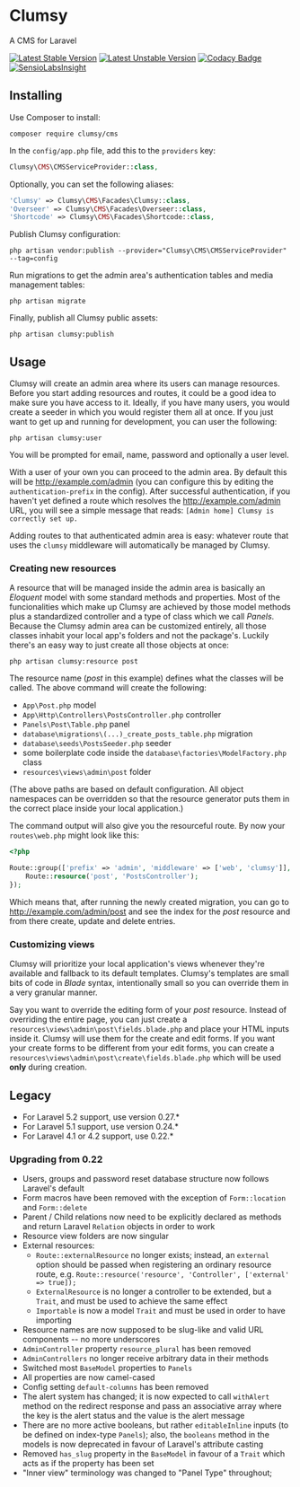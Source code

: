 # Clumsy
A CMS for Laravel

[![Latest Stable Version](https://poser.pugx.org/clumsy/cms/version)](https://packagist.org/packages/clumsy/cms) [![Latest Unstable Version](https://poser.pugx.org/clumsy/cms/v/unstable)](//packagist.org/packages/clumsy/cms) [![Codacy Badge](https://api.codacy.com/project/badge/Grade/49d89e49d2884fa7ba3199c978ea2b65)](https://www.codacy.com/app/tbuteler/clumsy?utm_source=github.com&amp;utm_medium=referral&amp;utm_content=tbuteler/clumsy&amp;utm_campaign=Badge_Grade) [![SensioLabsInsight](https://insight.sensiolabs.com/projects/2a3c7b2f-5980-4ecc-b65b-b57cc747c7ba/mini.png)](https://insight.sensiolabs.com/projects/2a3c7b2f-5980-4ecc-b65b-b57cc747c7ba)

## Installing

Use Composer to install:
```
composer require clumsy/cms
```

In the `config/app.php` file, add this to the `providers` key:
```php
Clumsy\CMS\CMSServiceProvider::class,
```

Optionally, you can set the following aliases:
```php
'Clumsy' => Clumsy\CMS\Facades\Clumsy::class,
'Overseer' => Clumsy\CMS\Facades\Overseer::class,
'Shortcode' => Clumsy\CMS\Facades\Shortcode::class,
```

Publish Clumsy configuration:
```
php artisan vendor:publish --provider="Clumsy\CMS\CMSServiceProvider" --tag=config
```

Run migrations to get the admin area's authentication tables and media management tables:
```
php artisan migrate
```

Finally, publish all Clumsy public assets:
```
php artisan clumsy:publish
```

## Usage

Clumsy will create an admin area where its users can manage resources. Before you start adding resources and routes, it could be a good idea to make sure you have access to it. Ideally, if you have many users, you would create a seeder in which you would register them all at once. If you just want to get up and running for development, you can user the following:

```
php artisan clumsy:user
```

You will be prompted for email, name, password and optionally a user level.

With a user of your own you can proceed to the admin area. By default this will be http://example.com/admin (you can configure this by editing the `authentication-prefix` in the config). After successful authentication, if you haven't yet defined a route which resolves the http://example.com/admin URL, you will see a simple message that reads: `[Admin home] Clumsy is correctly set up.`

Adding routes to that authenticated admin area is easy: whatever route that uses the `clumsy` middleware will automatically be managed by Clumsy.

### Creating new resources

A resource that will be managed inside the admin area is basically an *Eloquent* model with some standard methods and properties. Most of the funcionalities which make up Clumsy are achieved by those model methods plus a standardized controller and a type of class which we call *Panels*. Because the Clumsy admin area can be customized entirely, all those classes inhabit your local app's folders and not the package's. Luckily there's an easy way to just create all those objects at once:

```
php artisan clumsy:resource post
```

The resource name (*post* in this example) defines what the classes will be called. The above command will create the following:

- `App\Post.php` model
- `App\Http\Controllers\PostsController.php` controller
- `Panels\Post\Table.php` panel
- `database\migrations\(...)_create_posts_table.php` migration
- `database\seeds\PostsSeeder.php` seeder
- some boilerplate code inside the `database\factories\ModelFactory.php` class
- `resources\views\admin\post` folder

(The above paths are based on default configuration. All object namespaces can be overridden so that the resource generator puts them in the correct place inside your local application.)

The command output will also give you the resourceful route. By now your `routes\web.php` might look like this:

```php
<?php

Route::group(['prefix' => 'admin', 'middleware' => ['web', 'clumsy']], function () {
    Route::resource('post', 'PostsController');
});
```

Which means that, after running the newly created migration, you can go to http://example.com/admin/post and see the index for the *post* resource and from there create, update and delete entries.

### Customizing views

Clumsy will prioritize your local application's views whenever they're available and fallback to its default templates. Clumsy's templates are small bits of code in *Blade* syntax, intentionally small so you can override them in a very granular manner.

Say you want to override the editing form of your *post* resource. Instead of overriding the entire page, you can just create a `resources\views\admin\post\fields.blade.php` and place your HTML inputs inside it. Clumsy will use them for the create and edit forms. If you want your create forms to be different from your edit forms, you can create a `resources\views\admin\post\create\fields.blade.php` which will be used **only** during creation.

## Legacy

- For Laravel 5.2 support, use version 0.27.*
- For Laravel 5.1 support, use version 0.24.*
- For Laravel 4.1 or 4.2 support, use 0.22.*

### Upgrading from 0.22

- Users, groups and password reset database structure now follows Laravel's default
- Form macros have been removed with the exception of `Form::location` and `Form::delete`
- Parent / Child relations now need to be explicitly declared as methods and return Laravel `Relation` objects in order to work
- Resource view folders are now singular
- External resources:
    - `Route::externalResource` no longer exists; instead, an `external` option should be passed when registering an ordinary resource route, e.g. `Route::resource('resource', 'Controller', ['external' => true]);`
    - `ExternalResource` is no longer a controller to be extended, but a `Trait`, and must be used to achieve the same effect
    - `Importable` is now a model `Trait` and must be used in order to have importing
- Resource names are now supposed to be slug-like and valid URL components -- no more underscores
- `AdminController` property `resource_plural` has been removed
- `AdminControllers` no longer receive arbitrary data in their methods
- Switched most `BaseModel` properties to `Panels`
- All properties are now camel-cased
- Config setting `default-columns` has been removed
- The alert system has changed; it is now expected to call `withAlert` method on the redirect response and pass an associative array where the key is the alert status and the value is the alert message
- There are no more active booleans, but rather `editableInline` inputs (to be defined on index-type `Panels`); also, the `booleans` method in the models is now deprecated in favour of Laravel's attribute casting
- Removed `has_slug` property in the `BaseModel` in favour of a `Trait` which acts as if the property has been set
- "Inner view" terminology was changed to "Panel Type" throughout;
